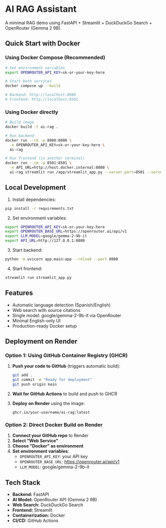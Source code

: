 # AI RAG Assistant

A minimal RAG demo using FastAPI + Streamlit + DuckDuckGo Search + OpenRouter (Gemma 2 9B).

## Quick Start with Docker

### Using Docker Compose (Recommended)

```bash
# Set environment variables
export OPENROUTER_API_KEY=sk-or-your-key-here

# Start both services
docker compose up --build

# Backend: http://localhost:8080
# Frontend: http://localhost:8501
```

### Using Docker directly

```bash
# Build image
docker build -t ai-rag .

# Run backend
docker run --rm -p 8080:8080 \
  -e OPENROUTER_API_KEY=sk-or-your-key-here \
  ai-rag

# Run frontend (in another terminal)
docker run --rm -p 8501:8501 \
  -e API_URL=http://host.docker.internal:8080 \
  ai-rag streamlit run /app/streamlit_app.py --server.port=8501 --server.address=0.0.0.0
```

## Local Development

1) Install dependencies:
```bash
pip install -r requirements.txt
```

2) Set environment variables:
```bash
export OPENROUTER_API_KEY=sk-or-your-key-here
export OPENROUTER_BASE_URL=https://openrouter.ai/api/v1
export LLM_MODEL=google/gemma-2-9b-it
export API_URL=http://127.0.0.1:8080
```

3) Start backend:
```bash
python -m uvicorn app.main:app --reload --port 8080
```

4) Start frontend:
```bash
streamlit run streamlit_app.py
```

## Features

- Automatic language detection (Spanish/English)
- Web search with source citations
- Single model: google/gemma-2-9b-it via OpenRouter
- Minimal English-only UI
- Production-ready Docker setup

## Deployment on Render

### Option 1: Using GitHub Container Registry (GHCR)

1. **Push your code to GitHub** (triggers automatic build):
   ```bash
   git add .
   git commit -m "Ready for deployment"
   git push origin main
   ```

2. **Wait for GitHub Actions** to build and push to GHCR

3. **Deploy on Render** using the image:
   ```
   ghcr.io/your-username/ai-rag:latest
   ```

### Option 2: Direct Docker Build on Render

1. **Connect your GitHub repo** to Render
2. **Select "Web Service"**
3. **Choose "Docker" as environment**
4. **Set environment variables**:
   - `OPENROUTER_API_KEY`: your API key
   - `OPENROUTER_BASE_URL`: https://openrouter.ai/api/v1
   - `LLM_MODEL`: google/gemma-2-9b-it

## Tech Stack

- **Backend:** FastAPI
- **AI Model:** OpenRouter API (Gemma 2 9B)
- **Web Search:** DuckDuckGo Search
- **Frontend:** Streamlit
- **Containerization:** Docker
- **CI/CD:** GitHub Actions